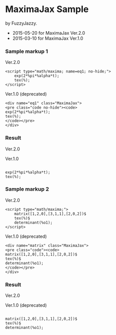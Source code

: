 # MaximaJax Sample
by FuzzyJazzy.

- 2015-05-20 for MaximaJax Ver.2.0
- 2015-03-10 for MaximaJax Ver.1.0

### Sample markup 1

Ver.2.0

	<script type="math/maxima; name=eq1; no-hide;">
		exp(2*%pi*%alpha*t);
		tex(%);
	</script>

Ver.1.0 (deprecated)

	<div name="eq1" class="MaximaJax">
	<pre class="code no-hide"><code>
	exp(2*%pi*%alpha*t);
	tex(%);
	</code></pre>
	</div>

### Result

Ver.2.0

<script type="math/maxima; name=eq1; no-hide;">
	exp(2*%pi*%alpha*t);
	tex(%);
</script>

Ver.1.0

<!-- MaximaJax -->
<div name="eq1" class="MaximaJax">
<pre class="code no-hide"><code>
exp(2*%pi*%alpha*t);
tex(%);
</code></pre>
</div>
<!-- /MaximaJax -->

### Sample markup 2

Ver.2.0

	<script type="math/maxima;">
		matrix([1,2,0],[3,1,1],[2,0,2])$
		tex(%)$
		determinant(%o1);
	</script>
	
Ver.1.0 (deprecated)

	<div name="matrix" class="MaximaJax">
	<pre class="code"><code>
	matrix([1,2,0],[3,1,1],[2,0,2])$
	tex(%)$
	determinant(%o1);
	</code></pre>
	</div>

### Result

Ver.2.0

<script type="math/maxima; name=matrix">
	matrix([1,2,0],[3,1,1],[2,0,2])$
	tex(%)$
	determinant(%o1);
</script>

Ver.1.0 (deprecated)

<!-- MaximaJax -->
<div name="matrix" class="MaximaJax">
<pre class="code"><code>
matrix([1,2,0],[3,1,1],[2,0,2])$
tex(%)$
determinant(%o1);
</code></pre>
</div>
<!-- /MaximaJax -->



<!--MOU-->
<!-- JavaScript -->
<script type="text/x-mathjax-config">
  MathJax.Hub.Config({ tex2jax: { inlineMath: [['$','$'], ["\\(","\\)"]] } });
</script>
<script type="text/javascript"   src="http://localhost/MathJax/MathJax.js?config=TeX-AMS-MML_SVG"></script>
<!-- MaximaJax --> 
<script type="text/javascript"
	src="http://localhost/js/jquery-2.1.1.min.js">
</script>
<script type="text/javascript"
	src="http://localhost/MaximaJax/MaximaJax.js">
</script>



